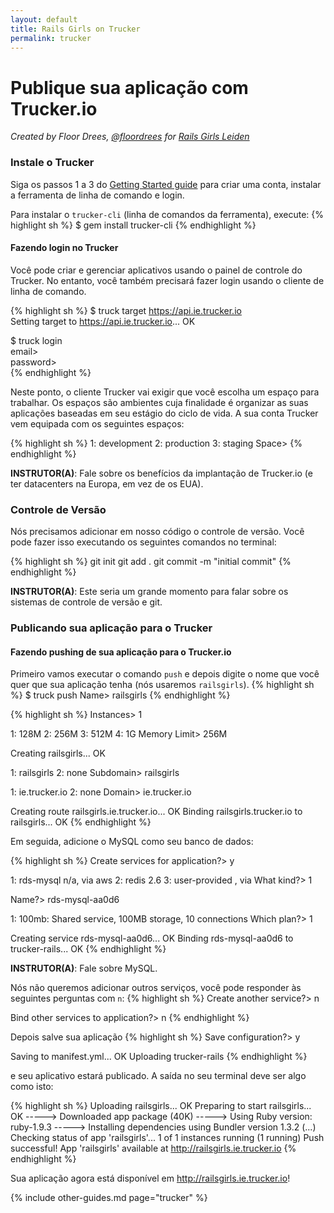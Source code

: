 ```yaml
---
layout: default
title: Rails Girls on Trucker
permalink: trucker
---
```


# Publique sua aplicação com Trucker.io

*Created by Floor Drees, [@floordrees](https://twitter.com/floordrees) for [Rails Girls Leiden](http://railsgirls.com/leiden)* 

### Instale o Trucker

Siga os passos 1 a 3 do [Getting Started guide](http://developers.trucker.io/Getting-Started) para criar uma conta, instalar a ferramenta de linha de comando e login.

Para instalar o `trucker-cli` (linha de comandos da ferramenta), execute:
{% highlight sh %}
$ gem install trucker-cli
{% endhighlight %}

#### Fazendo login no Trucker

Você pode criar e gerenciar aplicativos usando o painel de controle do Trucker. No entanto, você também precisará fazer login usando o cliente de linha de comando.

{% highlight sh %}
$ truck target https://api.ie.trucker.io  
Setting target to https://api.ie.trucker.io... OK  

$ truck login  
email>  
password>  
{% endhighlight %}

Neste ponto, o cliente Trucker vai exigir que você escolha um espaço para trabalhar. Os espaços são ambientes cuja finalidade é organizar as suas aplicações baseadas em seu estágio do ciclo de vida. A sua conta Trucker vem equipada com os seguintes espaços:

{% highlight sh %}
1: development
2: production
3: staging
Space>
{% endhighlight %}

__INSTRUTOR(A)__: Fale sobre os benefícios da implantação de Trucker.io (e ter datacenters na Europa, em vez de os EUA).

### Controle de Versão

Nós precisamos adicionar em nosso código o controle de versão. Você pode fazer isso executando os  seguintes comandos no terminal:

{% highlight sh %}
git init
git add .
git commit -m "initial commit"
{% endhighlight %}

__INSTRUTOR(A)__: Este seria um grande momento para falar sobre os sistemas de controle de versão e git.

### Publicando sua aplicação para o Trucker

#### Fazendo pushing de sua aplicação para o Trucker.io

Primeiro vamos executar o comando `push` e depois digite o nome que você quer que sua aplicação tenha (nós usaremos `railsgirls`).
{% highlight sh %}
$ truck push
Name> railsgirls
{% endhighlight %}


{% highlight sh %}
Instances> 1

1: 128M
2: 256M
3: 512M
4: 1G
Memory Limit> 256M

Creating railsgirls... OK

1: railsgirls
2: none
Subdomain> railsgirls

1: ie.trucker.io
2: none
Domain> ie.trucker.io

Creating route railsgirls.ie.trucker.io... OK
Binding railsgirls.trucker.io to railsgirls... OK
{% endhighlight %}

Em seguida, adicione o MySQL como seu banco de dados:

{% highlight sh %}
Create services for application?> y

1: rds-mysql n/a, via aws
2: redis 2.6
3: user-provided , via
What kind?> 1

Name?> rds-mysql-aa0d6

1: 100mb: Shared service, 100MB storage, 10 connections
Which plan?> 1

Creating service rds-mysql-aa0d6... OK
Binding rds-mysql-aa0d6 to trucker-rails... OK
{% endhighlight %}

__INSTRUTOR(A)__: Fale sobre MySQL.


Nós não queremos adicionar outros serviços, você pode responder às seguintes perguntas com `n`:
{% highlight sh %}
Create another service?> n

Bind other services to application?> n
{% endhighlight %}

Depois salve sua aplicação
{% highlight sh %}
Save configuration?> y

Saving to manifest.yml... OK
Uploading trucker-rails
{% endhighlight %}

e seu aplicativo estará publicado. A saída no seu terminal deve ser algo como isto:

{% highlight sh %}
Uploading railsgirls... OK
Preparing to start railsgirls... OK
-----> Downloaded app package (40K)
-----> Using Ruby version: ruby-1.9.3
-----> Installing dependencies using Bundler version 1.3.2
(...)
Checking status of app 'railsgirls'...
  1 of 1 instances running (1 running)
Push successful! App 'railsgirls' available at http://railsgirls.ie.trucker.io
{% endhighlight %}

Sua aplicação agora está disponível em http://railsgirls.ie.trucker.io!

{% include other-guides.md page="trucker" %}
